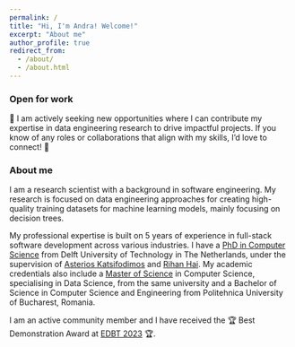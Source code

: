 ```yaml
---
permalink: /
title: "Hi, I'm Andra! Welcome!"
excerpt: "About me"
author_profile: true
redirect_from: 
  - /about/
  - /about.html
---
```


### Open for work 

&#128226; I am actively seeking new opportunities where I can contribute my expertise in data engineering research to drive impactful projects. If you know of any roles or collaborations that align with my skills, I’d love to connect! &#128226;


### About me 

I am a research scientist with a background in software engineering. My research is focused on data engineering approaches for creating high-quality training datasets for machine learning models, mainly focusing on decision trees. 

My professional expertise is built on 5 years of experience in full-stack software development across various industries. I have a [PhD in Computer Science](https://repository.tudelft.nl/record/uuid:433071e6-38d1-4442-b73b-be4e0c086a93) from Delft University of Technology in The Netherlands, under the supervision of [Asterios Katsifodimos](https://asterios.katsifodimos.com/) and [Rihan Hai](https://rihanhai.com/). My academic credentials also include a [Master of Science](https://repository.tudelft.nl/record/uuid:9f8056e6-cfdf-4240-99e3-5f45947d1fa7) in Computer Science, specialising in Data Science, from the same university and a Bachelor of Science in Computer Science and Engineering from Politehnica University of Bucharest, Romania. 

I am an active community member and I have received the &#127942; Best Demonstration Award at [EDBT 2023](http://edbticdt2023.cs.uoi.gr/?contents=awards_demo_edbt.html) &#127942;.

